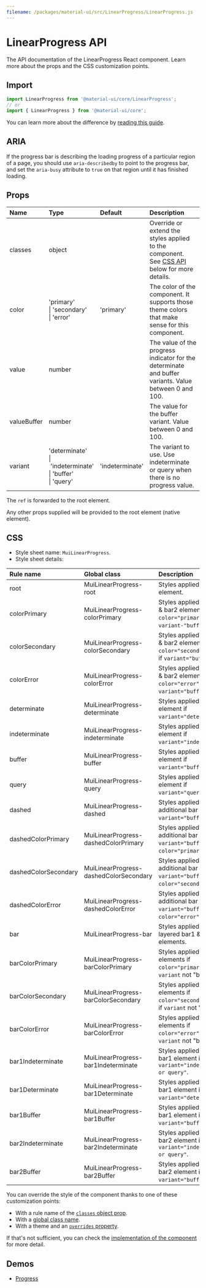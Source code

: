 ```yaml
---
filename: /packages/material-ui/src/LinearProgress/LinearProgress.js
---
```


<!--- This documentation is automatically generated, do not try to edit it. -->

# LinearProgress API

<p class="description">The API documentation of the LinearProgress React component. Learn more about the props and the CSS customization points.</p>

## Import

```js
import LinearProgress from '@material-ui/core/LinearProgress';
// or
import { LinearProgress } from '@material-ui/core';
```

You can learn more about the difference by [reading this guide](/guides/minimizing-bundle-size/).

## ARIA

If the progress bar is describing the loading progress of a particular region of a page,
you should use `aria-describedby` to point to the progress bar, and set the `aria-busy`
attribute to `true` on that region until it has finished loading.

## Props

| Name | Type | Default | Description |
|:-----|:-----|:--------|:------------|
| <span class="prop-name">classes</span> | <span class="prop-type">object</span> |  | Override or extend the styles applied to the component. See [CSS API](#css) below for more details. |
| <span class="prop-name">color</span> | <span class="prop-type">'primary'<br>&#124;&nbsp;'secondary'<br>&#124;&nbsp;'error'</span> | <span class="prop-default">'primary'</span> | The color of the component. It supports those theme colors that make sense for this component. |
| <span class="prop-name">value</span> | <span class="prop-type">number</span> |  | The value of the progress indicator for the determinate and buffer variants. Value between 0 and 100. |
| <span class="prop-name">valueBuffer</span> | <span class="prop-type">number</span> |  | The value for the buffer variant. Value between 0 and 100. |
| <span class="prop-name">variant</span> | <span class="prop-type">'determinate'<br>&#124;&nbsp;'indeterminate'<br>&#124;&nbsp;'buffer'<br>&#124;&nbsp;'query'</span> | <span class="prop-default">'indeterminate'</span> | The variant to use. Use indeterminate or query when there is no progress value. |

The `ref` is forwarded to the root element.

Any other props supplied will be provided to the root element (native element).

## CSS

- Style sheet name: `MuiLinearProgress`.
- Style sheet details:

| Rule name | Global class | Description |
|:-----|:-------------|:------------|
| <span class="prop-name">root</span> | <span class="prop-name">MuiLinearProgress-root</span> | Styles applied to the root element.
| <span class="prop-name">colorPrimary</span> | <span class="prop-name">MuiLinearProgress-colorPrimary</span> | Styles applied to the root & bar2 element if `color="primary"`; bar2 if `variant-"buffer"`.
| <span class="prop-name">colorSecondary</span> | <span class="prop-name">MuiLinearProgress-colorSecondary</span> | Styles applied to the root & bar2 elements if `color="secondary"`; bar2 if `variant="buffer"`.
| <span class="prop-name">colorError</span> | <span class="prop-name">MuiLinearProgress-colorError</span> | Styles applied to the root & bar2 elements if `color="error"`; bar2 if `variant="buffer"`.
| <span class="prop-name">determinate</span> | <span class="prop-name">MuiLinearProgress-determinate</span> | Styles applied to the root element if `variant="determinate"`.
| <span class="prop-name">indeterminate</span> | <span class="prop-name">MuiLinearProgress-indeterminate</span> | Styles applied to the root element if `variant="indeterminate"`.
| <span class="prop-name">buffer</span> | <span class="prop-name">MuiLinearProgress-buffer</span> | Styles applied to the root element if `variant="buffer"`.
| <span class="prop-name">query</span> | <span class="prop-name">MuiLinearProgress-query</span> | Styles applied to the root element if `variant="query"`.
| <span class="prop-name">dashed</span> | <span class="prop-name">MuiLinearProgress-dashed</span> | Styles applied to the additional bar element if `variant="buffer"`.
| <span class="prop-name">dashedColorPrimary</span> | <span class="prop-name">MuiLinearProgress-dashedColorPrimary</span> | Styles applied to the additional bar element if `variant="buffer"` & `color="primary"`.
| <span class="prop-name">dashedColorSecondary</span> | <span class="prop-name">MuiLinearProgress-dashedColorSecondary</span> | Styles applied to the additional bar element if `variant="buffer"` & `color="secondary"`.
| <span class="prop-name">dashedColorError</span> | <span class="prop-name">MuiLinearProgress-dashedColorError</span> | Styles applied to the additional bar element if `variant="buffer"` & `color="error"`.
| <span class="prop-name">bar</span> | <span class="prop-name">MuiLinearProgress-bar</span> | Styles applied to the layered bar1 & bar2 elements.
| <span class="prop-name">barColorPrimary</span> | <span class="prop-name">MuiLinearProgress-barColorPrimary</span> | Styles applied to the bar elements if `color="primary"`; bar2 if `variant` not "buffer".
| <span class="prop-name">barColorSecondary</span> | <span class="prop-name">MuiLinearProgress-barColorSecondary</span> | Styles applied to the bar elements if `color="secondary"`; bar2 if `variant` not "buffer".
| <span class="prop-name">barColorError</span> | <span class="prop-name">MuiLinearProgress-barColorError</span> | Styles applied to the bar elements if `color="error"`; bar2 if `variant` not "buffer".
| <span class="prop-name">bar1Indeterminate</span> | <span class="prop-name">MuiLinearProgress-bar1Indeterminate</span> | Styles applied to the bar1 element if `variant="indeterminate or query"`.
| <span class="prop-name">bar1Determinate</span> | <span class="prop-name">MuiLinearProgress-bar1Determinate</span> | Styles applied to the bar1 element if `variant="determinate"`.
| <span class="prop-name">bar1Buffer</span> | <span class="prop-name">MuiLinearProgress-bar1Buffer</span> | Styles applied to the bar1 element if `variant="buffer"`.
| <span class="prop-name">bar2Indeterminate</span> | <span class="prop-name">MuiLinearProgress-bar2Indeterminate</span> | Styles applied to the bar2 element if `variant="indeterminate or query"`.
| <span class="prop-name">bar2Buffer</span> | <span class="prop-name">MuiLinearProgress-bar2Buffer</span> | Styles applied to the bar2 element if `variant="buffer"`.

You can override the style of the component thanks to one of these customization points:

- With a rule name of the [`classes` object prop](/customization/components/#overriding-styles-with-classes).
- With a [global class name](/customization/components/#overriding-styles-with-global-class-names).
- With a theme and an [`overrides` property](/customization/globals/#css).

If that's not sufficient, you can check the [implementation of the component](https://github.com/mui-org/material-ui/blob/master/packages/material-ui/src/LinearProgress/LinearProgress.js) for more detail.

## Demos

- [Progress](/components/progress/)

